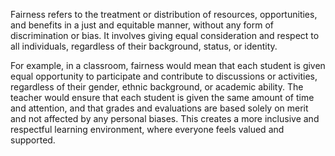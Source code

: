 Fairness refers to the treatment or distribution of resources, opportunities, and benefits in a just and equitable manner, without any form of discrimination or bias. It involves giving equal consideration and respect to all individuals, regardless of their background, status, or identity.

For example, in a classroom, fairness would mean that each student is given equal opportunity to participate and contribute to discussions or activities, regardless of their gender, ethnic background, or academic ability. The teacher would ensure that each student is given the same amount of time and attention, and that grades and evaluations are based solely on merit and not affected by any personal biases. This creates a more inclusive and respectful learning environment, where everyone feels valued and supported.